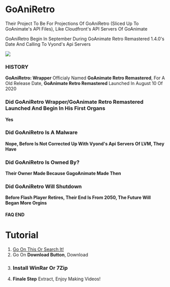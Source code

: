 # GoAniRetro
Their Project To Be For Projections Of GoAniRetro (Sliced Up To GoAnimate's API Files), Like Cloudfront's API Servers Of GoAnimate

GoAniRetro Begin In September During GoAnimate Retro Remastered 1.4.0's Date And Calling To Vyond's Api Servers

<img src="https://avatars1.githubusercontent.com/u/73859126?s=200&v=4">

<h3>HISTORY</h3>

<strong>GoAniRetro: Wrapper</strong> Officialy Named <strong>GoAnimate Retro Remastered</strong>, For A Old Release Date, <strong>GoAnimate Retro Remastered</strong> Launched In August 10 Of 2020

<h3>Did GoAniRetro Wrapper/GoAnimate Retro Remastered Launched And Begin In His First Organs</h3>

<strong>Yes</strong>

<h3>Did GoAniRetro Is A Malware</h3>
<strong>Nope, Before Is Not Corrected Up With Vyond's Api Servers Of LVM, They Have</strong>

<h3>Did GoAniRetro Is Owned By?</h3>

<strong>Their Owner Made Because GagoAnimate Made Then</strong>

<h3>Did GoAniRetro Will Shutdown</h3>

<strong>Before Flash Player Retires, Their End Is From 2050, The Future Will Began More Orgins</strong>

<faqInfo></faqInfo>

<h4>FAQ END</h4>

<start></start>
# Tutorial
1. <a href="https://github.com/GoAniRetro-Wrapper/GoAniRetro/">Go On This Or Search It!</a>
2. </h3>Go On <strong>Download Button</strong>, Download</h3>
3. <h3>Install <strong>WinRar</strong> Or <strong>7Zip</strong></h3>
4. <strong>Finale Step</strong> Extract, Enjoy Making Videos!
<end></end>
